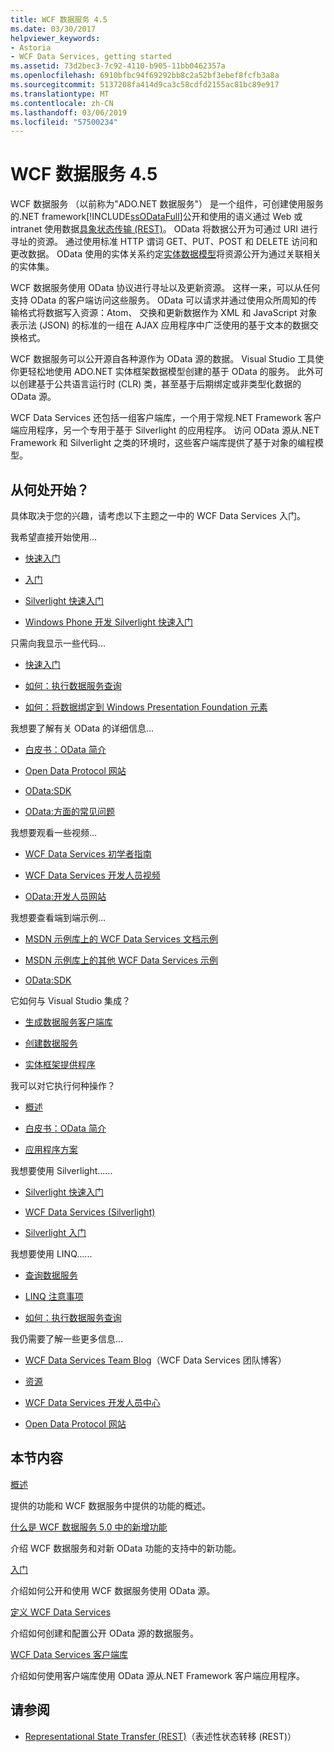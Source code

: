 ```yaml
---
title: WCF 数据服务 4.5
ms.date: 03/30/2017
helpviewer_keywords:
- Astoria
- WCF Data Services, getting started
ms.assetid: 73d2bec3-7c92-4110-b905-11bb0462357a
ms.openlocfilehash: 6910bfbc94f69292bb8c2a52bf3ebef8fcfb3a8a
ms.sourcegitcommit: 5137208fa414d9ca3c58cdfd2155ac81bc89e917
ms.translationtype: MT
ms.contentlocale: zh-CN
ms.lasthandoff: 03/06/2019
ms.locfileid: "57500234"
---
```

# <a name="wcf-data-services-45"></a>WCF 数据服务 4.5

WCF 数据服务 （以前称为"ADO.NET 数据服务"） 是一个组件，可创建使用服务的.NET framework[!INCLUDE[ssODataFull](../../../../includes/ssodatafull-md.md)]公开和使用的语义通过 Web 或 intranet 使用数据[具象状态传输 (REST)](https://go.microsoft.com/fwlink/?LinkId=113919)。 OData 将数据公开为可通过 URI 进行寻址的资源。 通过使用标准 HTTP 谓词 GET、PUT、POST 和 DELETE 访问和更改数据。 OData 使用的实体关系约定[实体数据模型](../../../../docs/framework/data/adonet/entity-data-model.md)将资源公开为通过关联相关的实体集。

WCF 数据服务使用 OData 协议进行寻址以及更新资源。 这样一来，可以从任何支持 OData 的客户端访问这些服务。 OData 可以请求并通过使用众所周知的传输格式将数据写入资源：Atom、 交换和更新数据作为 XML 和 JavaScript 对象表示法 (JSON) 的标准的一组在 AJAX 应用程序中广泛使用的基于文本的数据交换格式。

WCF 数据服务可以公开源自各种源作为 OData 源的数据。 Visual Studio 工具使你更轻松地使用 ADO.NET 实体框架数据模型创建的基于 OData 的服务。 此外可以创建基于公共语言运行时 (CLR) 类，甚至基于后期绑定或非类型化数据的 OData 源。

WCF Data Services 还包括一组客户端库，一个用于常规.NET Framework 客户端应用程序，另一个专用于基于 Silverlight 的应用程序。 访问 OData 源从.NET Framework 和 Silverlight 之类的环境时，这些客户端库提供了基于对象的编程模型。

## <a name="where-should-i-start"></a>从何处开始？

具体取决于您的兴趣，请考虑以下主题之一中的 WCF Data Services 入门。

我希望直接开始使用...

- [快速入门](../../../../docs/framework/data/wcf/quickstart-wcf-data-services.md)

- [入门](../../../../docs/framework/data/wcf/getting-started-with-wcf-data-services.md)

- [Silverlight 快速入门](https://go.microsoft.com/fwlink/?LinkID=192782)

- [Windows Phone 开发 Silverlight 快速入门](https://go.microsoft.com/fwlink/?LinkID=214535)

只需向我显示一些代码...

- [快速入门](../../../../docs/framework/data/wcf/quickstart-wcf-data-services.md)

- [如何：执行数据服务查询](../../../../docs/framework/data/wcf/how-to-execute-data-service-queries-wcf-data-services.md)

- [如何：将数据绑定到 Windows Presentation Foundation 元素](../../../../docs/framework/data/wcf/bind-data-to-wpf-elements-wcf-data-services.md)

我想要了解有关 OData 的详细信息...

- [白皮书：OData 简介](https://go.microsoft.com/fwlink/?LinkId=220867)

- [Open Data Protocol 网站](https://go.microsoft.com/fwlink/?LinkID=184554)

- [OData:SDK](https://go.microsoft.com/fwlink/?LinkID=185248)

- [OData:方面的常见问题](https://go.microsoft.com/fwlink/?LinkId=185867)

我想要观看一些视频...

- [WCF Data Services 初学者指南](https://go.microsoft.com/fwlink/?LinkId=220864)

- [WCF Data Services 开发人员视频](https://go.microsoft.com/fwlink/?LinkId=220861)

- [OData:开发人员网站](https://go.microsoft.com/fwlink/?LinkId=185866)

我想要查看端到端示例...

- [MSDN 示例库上的 WCF Data Services 文档示例](https://go.microsoft.com/fwlink/?LinkID=220865)

- [MSDN 示例库上的其他 WCF Data Services 示例](https://go.microsoft.com/fwlink/?LinkId=220866)

- [OData:SDK](https://go.microsoft.com/fwlink/?LinkID=185248)

它如何与 Visual Studio 集成？

- [生成数据服务客户端库](../../../../docs/framework/data/wcf/generating-the-data-service-client-library-wcf-data-services.md)

- [创建数据服务](../../../../docs/framework/data/wcf/creating-the-data-service.md)

- [实体框架提供程序](../../../../docs/framework/data/wcf/entity-framework-provider-wcf-data-services.md)

我可以对它执行何种操作？

- [概述](../../../../docs/framework/data/wcf/wcf-data-services-overview.md)

- [白皮书：OData 简介](https://go.microsoft.com/fwlink/?LinkId=220867)

- [应用程序方案](../../../../docs/framework/data/wcf/application-scenarios-wcf-data-services.md)

我想要使用 Silverlight......

- [Silverlight 快速入门](https://go.microsoft.com/fwlink/?LinkID=192782)

- [WCF Data Services (Silverlight)](https://go.microsoft.com/fwlink/?LinkID=143149)

- [Silverlight 入门](https://go.microsoft.com/fwlink/?LinkId=148366)

我想要使用 LINQ......

- [查询数据服务](../../../../docs/framework/data/wcf/querying-the-data-service-wcf-data-services.md)

- [LINQ 注意事项](../../../../docs/framework/data/wcf/linq-considerations-wcf-data-services.md)

- [如何：执行数据服务查询](../../../../docs/framework/data/wcf/how-to-execute-data-service-queries-wcf-data-services.md)

我仍需要了解一些更多信息...

- [WCF Data Services Team Blog](https://go.microsoft.com/fwlink/?LinkID=150511)（WCF Data Services 团队博客）

- [资源](../../../../docs/framework/data/wcf/wcf-data-services-resources.md)

- [WCF Data Services 开发人员中心](https://go.microsoft.com/fwlink/?LinkId=220868)

- [Open Data Protocol 网站](https://go.microsoft.com/fwlink/?LinkID=184554)

## <a name="in-this-section"></a>本节内容

[概述](../../../../docs/framework/data/wcf/wcf-data-services-overview.md)

提供的功能和 WCF 数据服务中提供的功能的概述。

[什么是 WCF 数据服务 5.0 中的新增功能](https://docs.microsoft.com/previous-versions/dotnet/wcf-data-services/ee373845(v=vs.103))

介绍 WCF 数据服务和对新 OData 功能的支持中的新功能。

[入门](../../../../docs/framework/data/wcf/getting-started-with-wcf-data-services.md)

介绍如何公开和使用 WCF 数据服务使用 OData 源。

[定义 WCF Data Services](../../../../docs/framework/data/wcf/defining-wcf-data-services.md)

介绍如何创建和配置公开 OData 源的数据服务。

[WCF Data Services 客户端库](../../../../docs/framework/data/wcf/wcf-data-services-client-library.md)

介绍如何使用客户端库使用 OData 源从.NET Framework 客户端应用程序。

## <a name="see-also"></a>请参阅

- [Representational State Transfer (REST)](https://go.microsoft.com/fwlink/?LinkId=113919)（表述性状态转移 (REST)）
